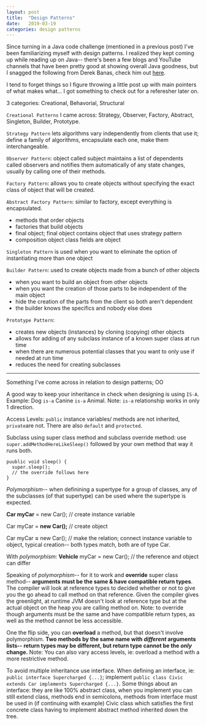```yaml
---
layout: post
title:  "Design Patterns"
date:   2019-03-19
categories: design patterns
---
```


Since turning in a Java code challenge (mentioned in a previous post) I've been familiarizing myself with design patterns. I realized they kept coming up while reading up on Java-- there's been a few blogs and YouTube channels that have been pretty good at showing overall Java goodness, but I snagged the following from Derek Banas, check him out [here](https://www.youtube.com/channel/UCwRXb5dUK4cvsHbx-rGzSgw).

I tend to forget things so I figure throwing a little post up with main pointers of what makes what... I got something to check out for a referesher later on.

3 categories: Creational, Behavorial, Structural

`Creational Patterns` I came across: Strategy, Observer, Factory, Abstract, Singleton, Builder, Prototype.

`Strategy Pattern` lets algorithms vary independently from clients that use it; define a family of algorithms, encapsulate each one, make them interchangeable.

`Observer Pattern`: object called subject maintains a list of dependents called observers and notifies them automatically of any state changes, usually by calling one of their methods.

`Factory Pattern`: allows you to create objects without specifying the exact class of object that will be created.

`Abstract Factory Pattern`: similar to factory, except everything is encapsulated.
  - methods that order objects
  - factories that build objects
  - final object; final object contains object that uses strategy pattern
  - composition object class fields are object

`Singleton Pattern` is used when you want to eliminate the option of instantiating more than one object

`Builder Pattern`: used to create objects made from a bunch of other objects
  - when you want to build an object from other objects
  - when you want the creation of those parts to be independent of the main object
  - hide the creation of the parts from the client so both aren't dependent
  - the builder knows the specifics and nobody else does

`Prototype Pattern`:
  - creates new objects (instances) by cloning (copying) other objects
  - allows for adding of any subclass instance of a known super class at run time
  - when there are numerous potential classes that you want to only use if needed at run time
  - reduces the need for creating subclasses
  
  - - -
  
  Something I've come across in relation to design patterns; OO
  
  A good way to keep your inheritance in check when designing is using `IS-A`. Example: Dog `is-a` Canine `is-a` Animal. Note: `is-a` relationship works in only 1 direction.
  
  Access Levels: `public` instance variables/ methods are not inherited, `private`are not. There are also `default` and `protected`.
  
  Subclass using super class method and subclass override method: use `super.addMethodHereLikeSleep()` followed by your own method that way it runs both.
  ```
  puublic void sleep() {
    super.sleep();
    // the override follows here
  }
  ```
  
  *Polymorphism*-- when definining a supertype for a group of classes, any of the subclasses (of that supertype) can be used where the supertype is expected.
  
  **Car myCar** = new Car(); // create instance variable
  
  Car myCar = **new Car();** // create object
  
  Car myCar **=** new Car(); // make the relation; connect instance variable to object, typical creation-- both types match, both are of type Car.
  
  With *polymorphism*: **Vehicle** myCar = new Car(); // the reference and object can differ
  
  Speaking of *polymorphism*-- for it to work and **override** super class method-- **arguments must be the same & have compatible return types**. The compiler will look at reference types to decided whether or not to give you the go ahead to call method on that reference. Given the compiler gives the greenlight, at runtime JVM doesn't look at reference type but at the actual object on the heap you are calling method on. Note: to override though arguments must be the same and have compatible return types, as well as the method cannot be less accessible.
  
  One the flip side, you can **overload** a method, but that doesn't involve polymorphism. **Two methods by the same name with *different* arguments lists-- return types may be different, but return type cannot be the *only* change.** Note: You can also vary access levels, ie: overload a method with a more restrictive method.
  
  To avoid multiple inheritance use interface. When defining an interface, ie: `public interface Supercharged {...}`; implement `public class Civic extends Car implements Supercharged {...}`. Some things about an interface: they are like 100% abstract class, when you implement you can still extend class, methods end in semicolons, methods from interface must be used in (if continuing with example) Civic class which satisfies the first concrete class having to implement abstract method inherited down the tree.

